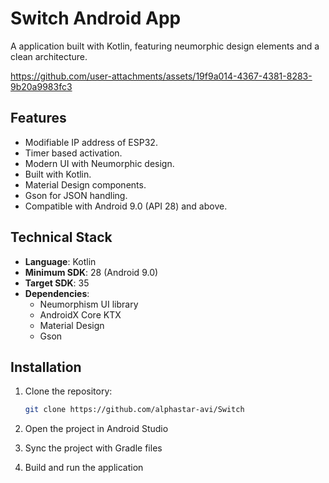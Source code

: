 # Switch Android App

A application built with Kotlin, featuring neumorphic design elements and a clean architecture.



https://github.com/user-attachments/assets/19f9a014-4367-4381-8283-9b20a9983fc3




## Features

- Modifiable IP address of ESP32.
- Timer based activation.
- Modern UI with Neumorphic design.
- Built with Kotlin.
- Material Design components.
- Gson for JSON handling.
- Compatible with Android 9.0 (API 28) and above.


## Technical Stack

- **Language**: Kotlin
- **Minimum SDK**: 28 (Android 9.0)
- **Target SDK**: 35
- **Dependencies**:
  - Neumorphism UI library
  - AndroidX Core KTX
  - Material Design
  - Gson


## Installation

1. Clone the repository:
   ```bash
   git clone https://github.com/alphastar-avi/Switch
   ```

2. Open the project in Android Studio

3. Sync the project with Gradle files

4. Build and run the application




